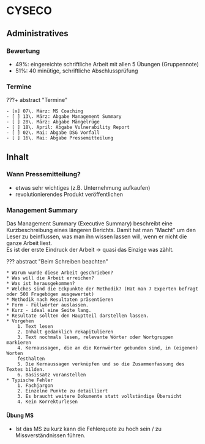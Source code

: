 # CYSECO

## Administratives

### Bewertung

-   49%: eingereichte schriftliche Arbeit mit allen 5 Übungen (Gruppennote)
-   51%: 40 minütige, schriftliche Abschlussprüfung

### Termine

???+ abstract "Termine"

    - [x] 07\. März: MS Coaching
    - [ ] 13\. März: Abgabe Management Summary
    - [ ] 28\. März: Abgabe Mängelrüge
    - [ ] 18\. April: Abgabe Vulnerability Report
    - [ ] 02\. Mai: Abgabe DSG Vorfall
    - [ ] 16\. Mai: Abgabe Pressemitteilung

## Inhalt

### Wann Pressemitteilung?

-   etwas sehr wichtiges (z.B. Unternehmung aufkaufen)
-   revolutionierendes Produkt veröffentlichen

### Management Summary

Das Management Summary (Executive Summary) beschreibt eine Kurzbeschreibung eines längeren Berichts.
Damit hat man "Macht" um den Leser zu beinflussen, was man ihn wissen lassen will, wenn er nicht die ganze Arbeit liest.  
Es ist der erste Eindruck der Arbeit -> quasi das Einzige was zählt.

??? abstract "Beim Schreiben beachten"

    * Warum wurde diese Arbeit geschrieben?
    * Was will die Arbeit erreichen?
    * Was ist herausgekommen?
    * Welches sind die Eckpunkte der Methodik? (Hat man 7 Experten befragt oder 500 Fragebögen ausgewertet)
    * Methodik nach Resultaten präsentieren
    * Form - Füllwörter auslassen.
    * Kurz - ideal eine Seite lang.
    * Resultate sollten den Hauptteil darstellen lassen.
    * Vorgehen
        1. Text lesen
        2. Inhalt gedanklich rekapitulieren
        3. Text nochmals lesen, relevante Wörter oder Wortgruppen markieren
        4. Kernaussagen, die an die Kernwörter gebunden sind, in (eigenen) Worten
        festhalten
        5. Die Kernaussagen verknüpfen und so die Zusammenfassung des Textes bilden.
        6. Basissatz voranstellen
    * Typische Fehler
        1. Fachjargon
        2. Einzelne Punkte zu detailliert
        3. Es braucht weitere Dokumente statt vollständige Übersicht
        4. Kein Korrekturlesen

#### Übung MS

-   Ist das MS zu kurz kann die Fehlerquote zu hoch sein / zu Missverständnissen führen.
